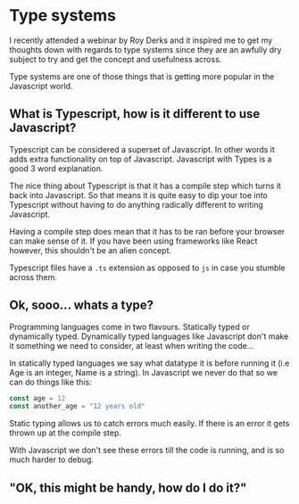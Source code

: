 
# Type systems

I recently attended a webinar by Roy Derks and it inspired me to get my thoughts down with regards to type systems since they are an awfully dry subject to try and get the concept and usefulness across.

Type systems are one of those things that is getting more popular in the Javascript world. 

## What is Typescript, how is it different to use  Javascript?

Typescript can be considered a superset of Javascript. In other words it adds extra functionality on top of Javascript. Javascript with Types is a good 3 word explanation.

The nice thing about Typescript is that it has a compile step which turns it back into Javascript. So that means it is quite easy to dip your toe into Typescript without having to do anything radically different to writing Javascript.

Having a compile step does mean that it has to be ran before your browser can make sense of it. If you have been using frameworks like React however, this shouldn't be an alien concept.

Typescript files have a `.ts` extension as opposed to `js` in case you stumble across them.



## Ok, sooo... whats a type?

Programming languages come in two flavours. Statically typed or dynamically typed. Dynamically typed languages like Javascript don't make it something we need to consider, at least when writing the code...

In statically typed languages we say what datatype it is before running it (i.e Age is an integer, Name is a string). In Javascript we never do that so we can do things like this:

```js
const age = 12
const another_age = "12 years old"
```

Static typing allows us to catch errors much easily. If there is an error it gets thrown up at the compile step.

With Javascript we don't see these errors till the code is running, and is so much harder to debug.


## "OK, this might be handy, how do I do it?"





